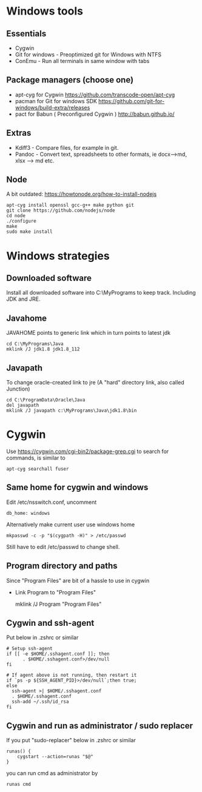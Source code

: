 # Windows tools

## Essentials
* Cygwin
* Git for windows - Preoptimized git for Windows with NTFS
* ConEmu - Run all terminals in same window with tabs

## Package managers (choose one)
* apt-cyg for Cygwin https://github.com/transcode-open/apt-cyg
* pacman for Git for windows SDK https://github.com/git-for-windows/build-extra/releases
* pact for Babun ( Preconfigured Cygwin ) http://babun.github.io/

## Extras
* Kdiff3 - Compare files, for example in git.
* Pandoc - Convert text, spreadsheets to other formats, ie docx-->md, xlsx --> md etc. 


## Node
A bit outdated: https://howtonode.org/how-to-install-nodejs

    apt-cyg install openssl gcc-g++ make python git
    git clone https://github.com/nodejs/node
    cd node
    ./configure
    make
    sudo make install    

# Windows strategies

## Downloaded software
Install all downloaded software into C:\MyPrograms to keep track. Including JDK and JRE.

## Javahome
JAVAHOME points to generic link which in turn points to latest jdk

    cd C:\MyPrograms\Java
    mklink /J jdk1.8 jdk1.8_112


## Javapath
To change oracle-created link to jre (A "hard" directory link, also called Junction)

    cd C:\ProgramData\Oracle\Java
    del javapath
    mklink /J javapath c:\MyPrograms\Java\jdk1.8\bin

# Cygwin
Use <https://cygwin.com/cgi-bin2/package-grep.cgi> to search for commands, is similar to

    apt-cyg searchall fuser
    
## Same home for cygwin and windows

Edit /etc/nsswitch.conf, uncomment

    db_home: windows 

Alternatively make current user use windows home

    mkpasswd -c -p "$(cygpath -H)" > /etc/passwd
Still have to edit /etc/passwd to change shell.

## Program directory and paths
Since "Program Files" are bit of a hassle to use in cygwin 
* Link Program to "Program Files"

    mklink /J Program "Program Files"

## Cygwin and ssh-agent
Put below in .zshrc or similar

    # Setup ssh-agent
    if [[ -e $HOME/.sshagent.conf ]]; then
          . $HOME/.sshagent.conf>/dev/null
    fi

    # If agent above is not running, then restart it
    if `ps -p ${SSH_AGENT_PID}>/dev/null`;then true;
    else
      ssh-agent >| $HOME/.sshagent.conf
      . $HOME/.sshagent.conf
      ssh-add ~/.ssh/id_rsa
    fi
    
## Cygwin and run as administrator / sudo replacer
If you put "sudo-replacer" below in .zshrc or similar

    runas() {
        cygstart --action=runas "$@"
    }
    
you can run cmd as administrator by

    runas cmd
    